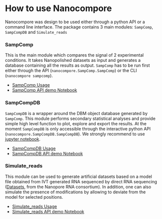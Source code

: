 # How to use Nanocompore

Nanocompore was design to be used either through a python API or a command line interface. The package contains 3 main modules: `SampComp`, `SampCompDB` and `Simulate_reads`

### SampComp

This is the main module which compares the signal of 2 experimental conditions. It takes Nanopolished datasets as input and generates a database containing all the results as output. `SampComp` has to be run first either through the API (`nanocompore.SampComp.SampComp`) or the CLI (`nanocompore sampcomp`).

* [SampComp Usage](sampcomp_usage.md)
* [SampComp API demo Notebook](demo/SamComp_API_demo.ipynb)


### SampCompDB

`SampCompDB` is a wrapper around the DBM object database generated by `SampComp`. This module performs secondary statistical analyses and provide simple high level function to plot, explore and export the results. At the moment `SampCompDB` is only accessible through the interactive python API (`nanocompore.SampCompDB.SampCompDB`). We strongly recommend to use [jupyter notebook](https://jupyter.org/).

* [SampCompDB Usage](sampcompdb_usage.md)
* [SampCompDB API demo Notebook](demo/SamCompDB_API_demo.ipynb)

### Simulate_reads

This module can be used to generate artificial datasets based on a model file obtained from IVT generated RNA sequenced by direct RNA sequencing ([Datasets](https://github.com/nanopore-wgs-consortium/NA12878/blob/master/nanopore-human-transcriptome/fastq_fast5_bulk.md), from the Nanopore RNA consortium). In addition, one can also simulate the presence of modifications by allowing to deviate from the model for selected positions.

* [Simulate_reads Usage](simulate_reads_usage.md)
* [Simulate_reads API demo Notebook](demo/Simulate_reads_demo.ipynb)
